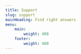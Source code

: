 ```yaml
---
title: Support
slug: support
mainHeading: Find right answers
menu:
    main:
        weight: 400
    footer:
        weight: 400
---
```

